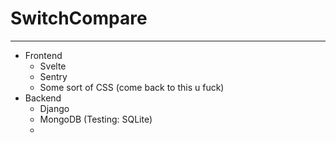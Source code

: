 # SwitchCompare

---
- Frontend 
    - Svelte
    - Sentry
    - Some sort of CSS (come back to this u fuck)
- Backend
    - Django
    - MongoDB (Testing: SQLite)
    - 